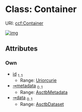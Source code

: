 
# Class: Container




URI: [ccf:Container](http://purl.org/ccf/Container)


[![img](https://yuml.me/diagram/nofunky;dir:TB/class/[AsctbDataset]<data%200..1-++[Container&#124;id:uriorcurie],[AsctbMetadata]<metadata%200..1-++[Container],[AsctbMetadata],[AsctbDataset])](https://yuml.me/diagram/nofunky;dir:TB/class/[AsctbDataset]<data%200..1-++[Container&#124;id:uriorcurie],[AsctbMetadata]<metadata%200..1-++[Container],[AsctbMetadata],[AsctbDataset])

## Attributes


### Own

 * [id](id.md)  <sub>1..1</sub>
     * Range: [Uriorcurie](types/Uriorcurie.md)
 * [➞metadata](container__metadata.md)  <sub>0..1</sub>
     * Range: [AsctbMetadata](AsctbMetadata.md)
 * [➞data](container__data.md)  <sub>0..1</sub>
     * Range: [AsctbDataset](AsctbDataset.md)
